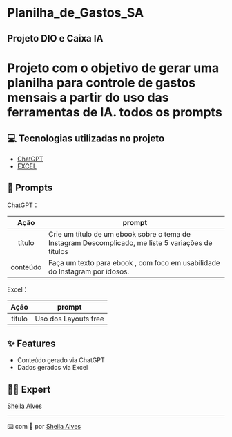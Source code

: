 # Planilha_de_Gastos_SA
Projeto DIO e Caixa IA
-------

# Projeto com o objetivo de gerar uma planilha para controle de gastos mensais a partir do uso das ferramentas de IA. todos os prompts

## 💻 Tecnologias utilizadas no projeto

- [ChatGPT](https://chat.openai.com/) 
- [EXCEL](https://www.microsoft.com/pt-br/microsoft-365/free-office-online-for-the-web)

## 🧠 Prompts

ChatGPT：

|   Ação   | prompt                                                                                                                                                                                                                                                                         |
| :------: | ------------------------------------------------------------------------------------------------------------------------------------------------------------------------------------------------------------------------------------------------------------------------------ |
|  título  | Crie um título de um ebook sobre o tema de Instagram Descomplicado, me liste 5 variações de títulos                                                        |
| conteúdo | Faça um texto para ebook , com foco em usabilidade do Instagram por idosos. |


Excel：

|  Ação  | prompt                                                                                 |
| :----: | -------------------------------------------------------------------------------------- |
| título | Uso dos Layouts free |

## ✨ Features

- Conteúdo gerado via ChatGPT
- Dados gerados via Excel

## 👨‍💻 Expert
[Sheila Alves](https://github.com/sheilaufrj)
<p>

---

⌨️ com 💜 por [Sheila Alves](https://github.com/sheilaufrj)
